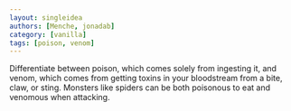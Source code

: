 ```yaml
---
layout: singleidea
authors: [Menche, jonadab]
category: [vanilla]
tags: [poison, venom]
---
```

Differentiate between poison, which comes solely from ingesting it, and venom, which comes from getting toxins in your bloodstream from a bite, claw, or sting. Monsters like spiders can be both poisonous to eat and venomous when attacking.
